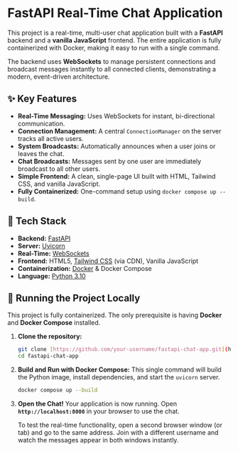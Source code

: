 # FastAPI Real-Time Chat Application

This project is a real-time, multi-user chat application built with a **FastAPI** backend and a **vanilla JavaScript** frontend. The entire application is fully containerized with Docker, making it easy to run with a single command.

The backend uses **WebSockets** to manage persistent connections and broadcast messages instantly to all connected clients, demonstrating a modern, event-driven architecture.

## ✨ Key Features

* **Real-Time Messaging:** Uses WebSockets for instant, bi-directional communication.
* **Connection Management:** A central `ConnectionManager` on the server tracks all active users.
* **System Broadcasts:** Automatically announces when a user joins or leaves the chat.
* **Chat Broadcasts:** Messages sent by one user are immediately broadcast to all other users.
* **Simple Frontend:** A clean, single-page UI built with HTML, Tailwind CSS, and vanilla JavaScript.
* **Fully Containerized:** One-command setup using `docker compose up --build`.

## 🚀 Tech Stack

* **Backend:** [FastAPI](https://fastapi.tiangolo.com/)
* **Server:** [Uvicorn](https://www.uvicorn.org/)
* **Real-Time:** [WebSockets](https://developer.mozilla.org/en-US/docs/Web/API/WebSockets_API)
* **Frontend:** HTML5, [Tailwind CSS](https://tailwindcss.com/) (via CDN), Vanilla JavaScript
* **Containerization:** [Docker](https://www.docker.com/) & Docker Compose
* **Language:** [Python 3.10](https://www.python.org/)

## 🏁 Running the Project Locally

This project is fully containerized. The only prerequisite is having **Docker** and **Docker Compose** installed.

1.  **Clone the repository:**
    ```sh
    git clone [https://github.com/your-username/fastapi-chat-app.git](https://github.com/your-username/fastapi-chat-app.git)
    cd fastapi-chat-app
    ```

2.  **Build and Run with Docker Compose:**
    This single command will build the Python image, install dependencies, and start the `uvicorn` server.
    ```sh
    docker compose up --build
    ```

3.  **Open the Chat!**
    Your application is now running. Open **`http://localhost:8000`** in your browser to use the chat.

    To test the real-time functionality, open a second browser window (or tab) and go to the same address. Join with a different username and watch the messages appear in both windows instantly.
